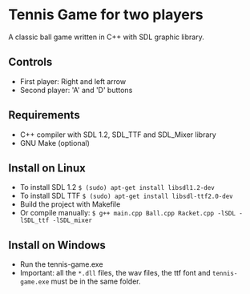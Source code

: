 # Tennis Game for two players

A classic ball game written in C++ with SDL graphic library.

## Controls
- First player: Right and left arrow
- Second player: 'A' and 'D' buttons

## Requirements 
- C++ compiler with SDL 1.2, SDL_TTF and SDL_Mixer library
- GNU Make (optional)

## Install on Linux
- To install SDL 1.2 `$ (sudo) apt-get install libsdl1.2-dev`
- To install SDL TTF `$ (sudo) apt-get install libsdl-ttf2.0-dev`
- Build the project with Makefile 
- Or compile manually: `$ g++ main.cpp Ball.cpp Racket.cpp -lSDL -lSDL_ttf -lSDL_mixer`

## Install on Windows
- Run the tennis-game.exe 
- Important: all the `*.dll` files, the wav files, the ttf font and `tennis-game.exe` must be in the same folder.
